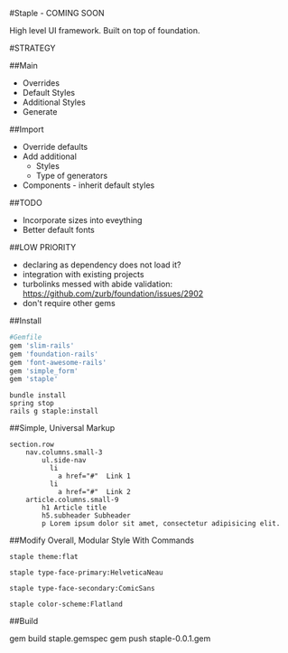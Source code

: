 #Staple - COMING SOON

High level UI framework. Built on top of foundation.

#STRATEGY

##Main
* Overrides
* Default Styles
* Additional Styles
* Generate

##Import
* Override defaults
* Add additional
	* Styles
	* Type of generators
* Components - inherit default styles

##TODO

* Incorporate sizes into eveything
* Better default fonts


##LOW PRIORITY
* declaring as dependency does not load it?
* integration with existing projects
* turbolinks messed with abide validation: https://github.com/zurb/foundation/issues/2902
* don't require other gems

##Install

```ruby
#Gemfile
gem 'slim-rails'
gem 'foundation-rails'
gem 'font-awesome-rails'
gem 'simple_form'
gem 'staple'
```

```command
bundle install
spring stop
rails g staple:install
```

##Simple, Universal Markup
```slim
section.row
	nav.columns.small-3
		ul.side-nav
		  li
		    a href="#"  Link 1
		  li
		    a href="#"  Link 2
	article.columns.small-9
		h1 Article title
		h5.subheader Subheader
		p Lorem ipsum dolor sit amet, consectetur adipisicing elit.
```

##Modify Overall, Modular Style With Commands
```console
staple theme:flat
```

```console
staple type-face-primary:HelveticaNeau
```

```console
staple type-face-secondary:ComicSans
```

```console
staple color-scheme:Flatland
```

##Build

gem build staple.gemspec
gem push staple-0.0.1.gem
